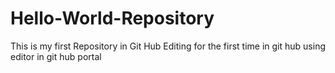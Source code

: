 # Hello-World-Repository
This is my first Repository in Git Hub
Editing for the first time in git hub using editor in git hub portal
